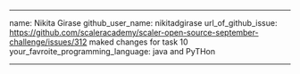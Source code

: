 
---
name: Nikita Girase
github_user_name: nikitadgirase
url_of_github_issue: https://github.com/scaleracademy/scaler-open-source-september-challenge/issues/312
maked changes for task 10
your_favroite_programming_language: java and PyTHon

---

